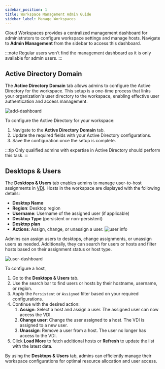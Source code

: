 ```yaml
---
sidebar_position: 1
title: Workspace Management Admin Guide
sidebar_label: Manage Workspaces
---
```



Cloud Workspaces provides a centralized management dashboard for administrators to configure workspace settings and manage hosts. Navigate to **Admin Management** from the sidebar to access this dashboard.

:::note
Regular users won't find the management dashboard as it is only available for admin users.
:::


## Active Directory Domain

The **Active Directory Domain** tab allows admins to configure the Active Directory for the workspace. This setup is a one-time process that links your organization's user directory to the workspace, enabling effective user authentication and access management.

![add-dashboard](/img/runbook-images/active-dir.png)


To configure the Active Directory for your workspace:
1. Navigate to the **Active Directory Domain** tab.
2. Update the required fields with your Active Directory configurations.
3. Save the configuration once the setup is complete.

:::tip
Only qualified admins with expertise in Active Directory should perform this task.
:::

## Desktops & Users

The **Desktops & Users** tab enables admins to manage user-to-host assignments in [VDI](./solutions/remote-desktop-enviroment/index.md). Hosts in the workspace are displayed with the following details:
- **Desktop Name**
- **Region**: Desktop region
- **Username**: Username of the assigned user (if applicable)
- **Desktop Type** (persistent or non-persistent)
- **Desktop plan**
- **Actions**: Assign, change, or unassign a user.
![user info](/img/runbook-images/users-info.png)

Admins can assign users to desktops, change assignments, or unassign users as needed. Additionally, they can search for users or hosts and filter hosts based on their assignment status or host type.

![user-dashboard](/img/runbook-images/new-admin-dashboard.png)


To configure a host, 

1. Go to the **Desktops & Users** tab.
2. Use the search bar to find users or hosts by their hostname, username, or region.
3. Apply the `Persistent` or `Assigned` filter based on your required configurations.
4. Continue with the desired action:
   1. **Assign**: Select a host and assign a user. The assigned user can now access the VDI.
   2. **Change user**: Change the user assigned to a host. The VDI is assigned to a new user.
   3. **Unassign**: Remove a user from a host. The user no longer has access to the VDI.
5. Click **Load More** to fetch additional hosts or **Refresh** to update the list with the latest data.

By using the **Desktops & Users** tab, admins can efficiently manage their workspace configurations for optimal resource allocation and user access.
